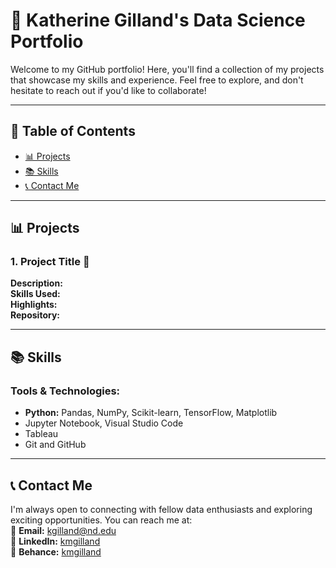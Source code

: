 # 🌟 Katherine Gilland's Data Science Portfolio

Welcome to my GitHub portfolio! Here, you'll find a collection of my projects that showcase my skills and experience. Feel free to explore, and don't hesitate to reach out if you'd like to collaborate!

---

## 📂 Table of Contents
- [📊 Projects](#-projects)
- [📚 Skills](#-skills)
- [📞 Contact Me](#-contact-me)

---

## 📊 Projects

### **1. Project Title** 🧠
**Description:**  
**Skills Used:**  
**Highlights:**  
**Repository:**  

---

## 📚 Skills

### Tools & Technologies:
- **Python:** Pandas, NumPy, Scikit-learn, TensorFlow, Matplotlib
- Jupyter Notebook, Visual Studio Code
- Tableau
- Git and GitHub

---

## 📞 Contact Me
I'm always open to connecting with fellow data enthusiasts and exploring exciting opportunities. You can reach me at:  
📧 **Email:** [kgilland@nd.edu](kgilland@nd.edu)  
🔗 **LinkedIn:** [kmgilland](https://linkedin.com/in/kmgilland)  
📐 **Behance:** [kmgilland](https://behance.net/kmgilland)  
